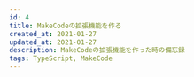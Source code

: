 ```yaml
---
id: 4
title: MakeCodeの拡張機能を作る
created_at: 2021-01-27
updated_at: 2021-01-27
description: MakeCodeの拡張機能を作った時の備忘録
tags: TypeScript, MakeCode
---
```

